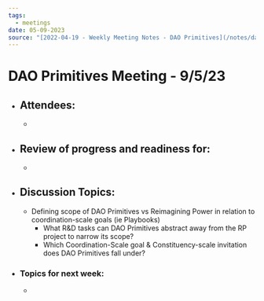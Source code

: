 ```yaml
---
tags:
  - meetings
date: 05-09-2023
source: "[2022-04-19 - Weekly Meeting Notes - DAO Primitives](/notes/dao-primitives/primitives-archive/primitives-docs/2022-04-19%20-%20Weekly%20Meeting%20Notes%20-%20DAO%20Primitives.md)"
---
```


# DAO Primitives Meeting - **9/5/23**

- ## Attendees:
	- 
- ## **Review of progress and readiness for:**
	- 
- ## Discussion Topics:
	- Defining scope of DAO Primitives vs Reimagining Power in relation to coordination-scale goals (ie Playbooks)
		- What R&D tasks can DAO Primitives abstract away from the RP project to narrow its scope?
		- Which Coordination-Scale goal & Constituency-scale invitation does DAO Primitives fall under?
- ### Topics for next week:
	-
